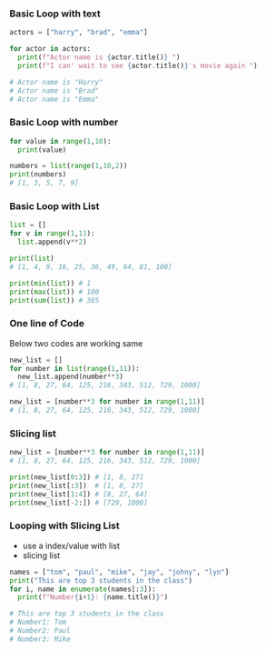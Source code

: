 <h3>Basic Loop with text</h3>

```python
actors = ["harry", "brad", "emma"]

for actor in actors:
  print(f"Actor name is {actor.title()} ")
  print(f"I can' wait to see {actor.title()}'s movie again ")

# Actor name is "Harry"
# Actor name is "Brad"
# Actor name is "Emma"
```



<h3>Basic Loop with number</h3>

```python
for value in range(1,10):
  print(value)

numbers = list(range(1,10,2))
print(numbers)
# [1, 3, 5, 7, 9]
```


<h3>Basic Loop with List</h3>

```python
list = []
for v in range(1,11):
  list.append(v**2)

print(list)
# [1, 4, 9, 16, 25, 36, 49, 64, 81, 100]

print(min(list)) # 1
print(max(list)) # 100
print(sum(list)) # 385
```

<h3>One line of Code</h3>

Below two codes are working same

```python
new_list = []
for number in list(range(1,11)):
  new_list.append(number**3)
# [1, 8, 27, 64, 125, 216, 343, 512, 729, 1000]
```

```python
new_list = [number**3 for number in range(1,11)]
# [1, 8, 27, 64, 125, 216, 343, 512, 729, 1000]
```


<h3>Slicing list </h3>

```python
new_list = [number**3 for number in range(1,11)]
# [1, 8, 27, 64, 125, 216, 343, 512, 729, 1000]

print(new_list[0:3]) # [1, 8, 27]
print(new_list[:3])  # [1, 8, 27]
print(new_list[1:4]) # [8, 27, 64]
print(new_list[-2:]) # [729, 1000]
```


<h3>Looping with Slicing List</h3>

- use a index/value with list 
- slicing list

```python
names = ["tom", "paul", "mike", "jay", "johny", "lyn"]
print("This are top 3 students in the class")
for i, name in enumerate(names[:3]):
  print(f"Number{i+1}: {name.title()}")

# This are top 3 students in the class
# Number1: Tom
# Number2: Paul
# Number3: Mike
```
